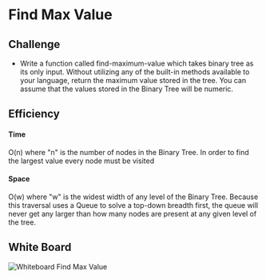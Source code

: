 # Find Max Value


## Challenge
- Write a function called find-maximum-value which takes binary tree as its only input. Without utilizing any of the built-in methods available to your language, return the maximum value stored in the tree. You can assume that the values stored in the Binary Tree will be numeric.

## Efficiency

#### Time

O(n) where "n" is the number of nodes in the Binary Tree. In order to find the largest value every node must be visited

#### Space

O(w) where "w" is the widest width of any level of the Binary Tree. Because this traversal uses a Queue to solve a top-down breadth first, the queue will never get any larger than how many nodes are present at any given level of the tree.

## White Board
![Whiteboard Find Max Value](../../Assets/WbFindMaxValue.jpeg)

